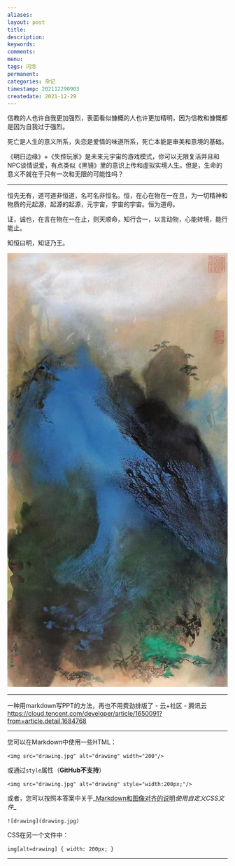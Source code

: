 ```yaml
---
aliases:
layout: post
title:
description:
keywords:
comments:
menu:
tags: 闪念
permanent: 
categories: 杂记
timestamp: 202112290903
createdate: 2021-12-29
---
```





信教的人也许自我更加强烈，表面看似慷概的人也许更加精明，因为信教和慷慨都是因为自我过于强烈。

死亡是人生的意义所系，失恋是爱情的味道所系，死亡本能是审美和意境的基础。

《明日边缘》+《失控玩家》是未来元宇宙的游戏模式，你可以无限复活并且和NPC谈情说爱，有点类似《黑镜》里的意识上传和虚拟实境人生。但是，生命的意义不就在于只有一次和无限的可能性吗？

---

恒先无有，道可道非恒道，名可名非恒名。恒，在心在物在一在旦，为一切精神和物质的元起源，起源的起源，元宇宙，宇宙的宇宙。恒为道母。

证，诚也，在言在物在一在止，则天顺命，知行合一，以言动物，心能转境，能行能止。

知恒曰明，知证乃王。

![张大千泼墨 @3x \|150](../images/Pasted%20image%2020211229095323.png)


---

 一种用markdown写PPT的方法，再也不用费劲排版了 - 云+社区 - 腾讯云
 https://cloud.tencent.com/developer/article/1650091?from=article.detail.1684768

---

您可以在Markdown中使用一些HTML：

```
<img src="drawing.jpg" alt="drawing" width="200"/>
```

或通过`style`属性（**GitHub不支持**）

```
<img src="drawing.jpg" alt="drawing" style="width:200px;"/>
```

或者，您可以按照本答案中关于_[Markdown和图像对齐的说明](https://qastack.cn/programming/255170/markdown-and-image-alignment#answer-5054055)_使用自定义CSS文件_[](https://qastack.cn/programming/255170/markdown-and-image-alignment#answer-5054055)_

```
![drawing](drawing.jpg)
```

CSS在另一个文件中：

```
img[alt=drawing] { width: 200px; }
```

---



